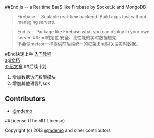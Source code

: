 ##End.js -- a Realtime BaaS like Firebase by Socket.io and MongoDB

>Firebase -- Scalable real-time backend .Build apps fast without managing servers.

>End.js -- Package like Firebase what you can deploy in your own server.
##End的定位
安全、高性能的实时数据框架  
不会像meteor一样提供前后端统一的框架,End只关注实时数据。

#End快速上手
[入门教程](http://demohi.github.io/2013/04/09/End.js-%E5%85%A5%E9%97%A8/)  
[api文档](http://demohi.github.io/end/index.html#!/api/End)  
[介绍文章](http://demohi.github.io/tags/End.js/) 
##后续计划
1. 增加数据访问权限模块
2. 增加其他语言的sdk

## Contributors
* [@mdemo](http://weibo.com/mdemo)


##License
(The MIT License)

Copyright (c) 2013 [@mdemo](http://weibo.com/mdemo) and other contributors
